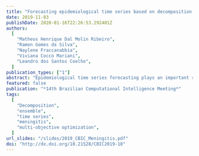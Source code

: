 ```yaml
---
title: "Forecasting epidemiological time series based on decomposition and optimization approaches"
date: 2019-11-03
publishDate: 2020-01-16T22:26:53.292401Z
authors:
  [
    "Matheus Henrique Dal Molin Ribeiro",
    "Ramon Gomes da Silva",
    "Naylene Fraccanabbia",
    "Viviana Cocco Mariani",
    "Leandro dos Santos Coelho",
  ]
publication_types: ["1"]
abstract: "Epidemiological time series forecasting plays an important role in health public system, since it allows managers to develop strategic planning to avoid possible epidemics. In this aspect, a hybrid approach is developed to forecast confirmed cases of megingitis in the Para, Parana and Santa Catarina states, Brazil. In this case, ensemble empirical mode decomposition (EEMD) is applied to decompose the original signal, quantile random forests (QRF) is adopted to forecast each component obtained in decomposition stage and multi-objective optimization (MOO) is used to reconstruct the final forecasting. To assess the performance of adopted methodology, comparisons are conducted with approach that considers to reconstruct the signal by simple sum (EEMD-QRF) and QRF without decomposition. In this context criteria such as mean squared error, symmetric mean absolute percentage error and coefficient of determination as well as statistical tests are adopted. As results, EEMD-QRF-MOO reached lower errors and better coefficient of determination in most of the cases. Indeed, the EEMD-QRF-MOO and EEMD-QRF squared errors are statistical equals, and lower than QRF squared errors. With these results it is conclude that using decomposition technique combined with machine learning models and optimization approach can be adopted to enhance the model performance, whose results may be used to perform accurate forecasting."
featured: false
publication: "*14th Brazilian Computational Intelligence Meeting*"
tags:
  [
    "Decomposition",
    "ensemble",
    "time series",
    "meningitis",
    "multi-objective optimization",
  ]
url_slides: "/slides/2019_CBIC_Meningitis.pdf"
doi: "http://dx.doi.org/10.21528/CBIC2019-18"
---
```

